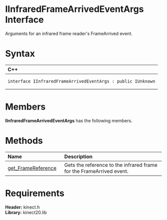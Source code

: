IInfraredFrameArrivedEventArgs Interface  
========================================  

Arguments for an infrared frame reader's FrameArrived event. <span id="syntaxSection"></span>

Syntax  
======  

<table>
<colgroup>
<col width="100%" />
</colgroup>
<thead>
<tr class="header">
<th align="left">C++</th>
</tr>
</thead>
<tbody>
<tr class="odd">
<td align="left"><pre><code>interface IInfraredFrameArrivedEventArgs : public IUnknown</code></pre></td>
</tr>
</tbody>
</table>

<span id="classMembersSection"></span>

Members  
=======  

**IInfraredFrameArrivedEventArgs** has the following members.  

<span id="publicmethodsSection"></span>

Methods  
=======  

<table>
<colgroup>
<col width="30%" />
<col width="60%" />
</colgroup>
<thead>
<tr class="header">
<th align="left">Name</th>
<th align="left">Description</th>
</tr>
</thead>
<tbody>
<tr class="odd">
<td align="left"><a href="IInfraredFrameArrivedEvent/Methods/get_FrameReference_Method.md">get_FrameReference</a></td>
<td align="left">Gets the reference to the infrared frame for the FrameArrived event.</td>
</tr>
</tbody>
</table>

<span id="requirements"></span>

Requirements  
============  

**Header:** kinect.h  
**Library:** kinect20.lib  



<!--Please do not edit the data in the comment block below.-->
<!--
TOCTitle : IInfraredFrameArrivedEventArgs Interface
RLTitle : IInfraredFrameArrivedEventArgs Interface
KeywordK : IInfraredFrameArrivedEventArgs interface, about
HelpPriority : 2
TopicType : apiref
KeywordF : IInfraredFrameArrivedEventArgs
KeywordF : Microsoft.Kinect.kinect.IInfraredFrameArrivedEventArgs
KeywordA : T:Microsoft.Kinect.kinect.IInfraredFrameArrivedEventArgs
AssetID : T:Microsoft.Kinect.kinect.IInfraredFrameArrivedEventArgs
Locale : en-us
CommunityContent : 1
APIType : Managed
APILocation : 
APIName : Microsoft.Kinect.kinect.IInfraredFrameArrivedEventArgs
TargetOS : Windows
TopicType : kbSyntax
DevLang : C++
DocSet : K4Wv2
ProjType : K4Wv2Proj
Technology : Kinect for Windows
Product : Kinect for Windows SDK v2
productversion : 20
-->
